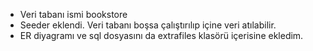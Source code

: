 * Veri tabanı ismi bookstore
* Seeder eklendi. Veri tabanı boşsa çalıştırılıp içine veri atılabilir.
* ER diyagramı ve sql dosyasını da extrafiles klasörü içerisine ekledim.
